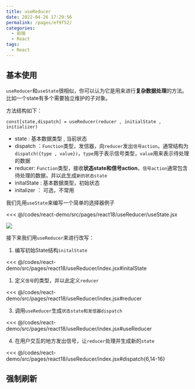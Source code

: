 ```yaml
---
title: useReducer
date: 2022-04-26 17:29:56
permalink: /pages/ef9f52/
categories:
  - 前端
  - React
tags:
  - React
---
```




## 基本使用

`useReducer`和`useState`很相似，你可以认为它是用来进行**复杂数据处理**的方法。比如一个state有多个需要独立维护的子对象。

方法结构如下：

`const[state,dispatch] = useReducer(reducer , initialState , initializer)`

- state : 基本数据类型 , 当前状态
- dispatch ：`Function`类型，发信器，向`reducer`发出`信号action`。通常结构为`dispatch({type , value})`，`type`用于表示信号类型，`value`用来表示待处理的数据
- reducer: `Function`类型，接收**状态state和信号action**，`信号action`通常包含待处理的数据，并以此生成`新的状态state`
- initalState : 基本数据类型，初始状态
- initalizer ： 可选，不常用

我们先用`useState`来编写一个简单的选择器例子

<<< @/codes/react-demo/src/pages/react18/useReducer/useState.jsx

![](https://linyc.oss-cn-beijing.aliyuncs.com/useState.gif)

接下来我们用`useReducer`来进行改写：

1. 编写初始State结构`initalState`

<<< @/codes/react-demo/src/pages/react18/useReducer/index.jsx#initalState

1. 定义`信号`的类型，并以此定义`reducer`

<<< @/codes/react-demo/src/pages/react18/useReducer/index.jsx#reducer

3. 调用`useReducer`生成`状态state和发信器dispatch`

<<< @/codes/react-demo/src/pages/react18/useReducer/index.jsx#useReducer

4. 在用户交互的地方发出信号，让`reducer`处理并生成新的`state`

<<< @/codes/react-demo/src/pages/react18/useReducer/index.jsx#dispatch{6,14-16}

## 强制刷新